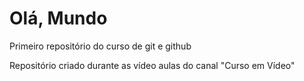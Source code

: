 # Olá, Mundo
 Primeiro repositório do curso de git e github

 Repositório criado durante as vídeo aulas do canal "Curso em Vídeo"

